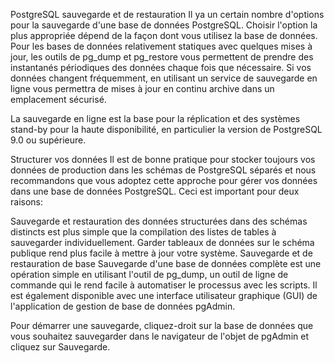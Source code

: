 

PostgreSQL sauvegarde et de restauration
Il ya un certain nombre d'options pour la sauvegarde d'une base de données PostgreSQL. Choisir l'option la plus appropriée dépend de la façon dont vous utilisez la base de données. Pour les bases de données relativement statiques avec quelques mises à jour, les outils de pg_dump et pg_restore vous permettent de prendre des instantanés périodiques des données chaque fois que nécessaire. Si vos données changent fréquemment, en utilisant un service de sauvegarde en ligne vous permettra de mises à jour en continu archive dans un emplacement sécurisé.

La sauvegarde en ligne est la base pour la réplication et des systèmes stand-by pour la haute disponibilité, en particulier la version de PostgreSQL 9.0 ou supérieure.

Structurer vos données
Il est de bonne pratique pour stocker toujours vos données de production dans les schémas de PostgreSQL séparés et nous recommandons que vous adoptez cette approche pour gérer vos données dans une base de données PostgreSQL. Ceci est important pour deux raisons:

Sauvegarde et restauration des données structurées dans des schémas distincts est plus simple que la compilation des listes de tables à sauvegarder individuellement.
Garder tableaux de données sur le schéma publique rend plus facile à mettre à jour votre système.
Sauvegarde et de restauration de base
Sauvegarde d'une base de données complète est une opération simple en utilisant l'outil de pg_dump, un outil de ligne de commande qui le rend facile à automatiser le processus avec les scripts. Il est également disponible avec une interface utilisateur graphique (GUI) de l'application de gestion de base de données pgAdmin.

Pour démarrer une sauvegarde, cliquez-droit sur la base de données que vous souhaitez sauvegarder dans le navigateur de l'objet de pgAdmin et cliquez sur Sauvegarde.
